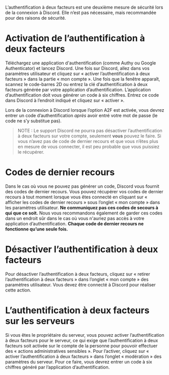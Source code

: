 <!-- TITLE: French - Authentification à deux facteurs -->
<!-- SUBTITLE: Utilisation de l’authentification à deux facteurs -->

L’authentification à deux facteurs est une deuxième mesure de sécurité lors de la connexion à Discord. Elle n’est pas nécessaire, mais recommandée pour des raisons de sécurité. 
# Activation de l’authentification à deux facteurs
Téléchargez une application d'authentification (comme Authy ou Google Authenticator) et lancez Discord. Une fois sur Discord, allez dans vos paramètres utilisateur et cliquez sur « activer l’authentification à deux facteurs » dans la partie « mon compte ». Une fois que la fenêtre apparaît, scannez le code-barres 2D ou entrez la clé d’authentification à deux facteurs générée par votre application d’authentification. L’application d’authentification doit vous générer un code à six chiffres. Entrez ce code dans Discord à l’endroit indiqué et cliquez sur « activer ».

Lors de la connexion à Discord lorsque l’option A2F est activée, vous devrez entrer un code d’authentification *après* avoir entré votre mot de passe (le code ne s’y substitue pas). 

> NOTE : Le support Discord ne pourra pas désactiver l’authentification à deux facteurs sur votre compte, seulement **vous** pouvez le faire. Si vous n’avez pas de code de dernier recours et que vous n’êtes plus en mesure de vous connecter, il est peu probable que vous puissiez le récupérer.
# Codes de dernier recours
Dans le cas où vous ne pouvez pas générer un code, Discord vous fournit des codes de dernier recours. Vous pouvez récupérer vos codes de dernier recours à tout moment lorsque vous êtes connecté en cliquant sur « afficher les codes de dernier recours » sous l’onglet « mon compte »  dans les paramètres utilisateur. **Ne communiquez pas ces codes de secours à qui que ce soit.** Nous vous recommandons également de garder ces codes dans un endroit sûr dans le cas où vous n'auriez pas accès à votre application d’authentification. **Chaque code de dernier recours ne fonctionne qu’une seule fois.**

# Désactiver l’authentification à deux facteurs
Pour désactiver l’authentification à deux facteurs, cliquez sur « retirer l’authentification à deux facteurs » dans l’onglet « mon compte » des paramètres utilisateur. Vous devez être connecté à Discord pour réaliser cette action.
# L’authentification à deux facteurs sur les serveurs
Si vous êtes le propriétaire du serveur, vous pouvez activer l’authentification à deux facteurs pour le serveur, ce qui exige que l’authentification à deux facteurs soit activée sur le compte de la personne pour pouvoir effectuer des « actions administratives sensibles ». Pour l’activer, cliquez sur « activer l’authentification à deux facteurs » dans l’onglet « modération » des paramètres du serveur. Pour ce faire, vous devrez entrer un code à six chiffres généré par l’application d’authentification.